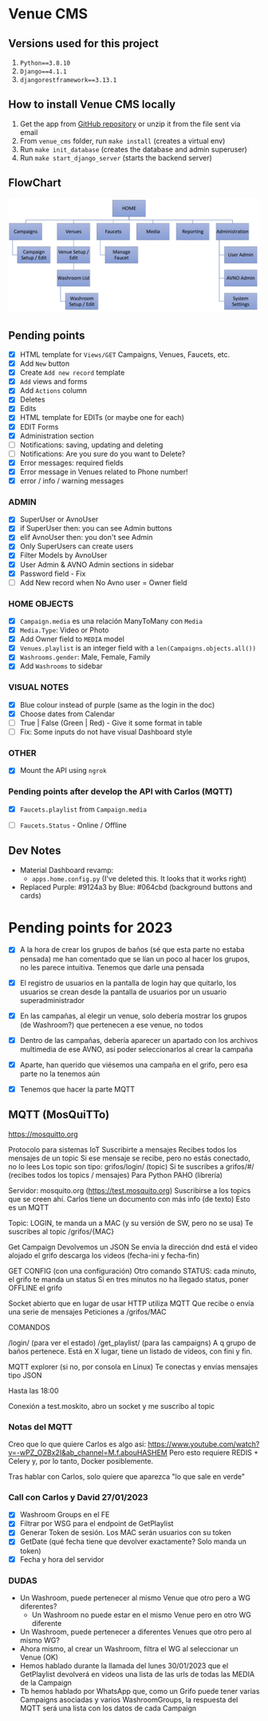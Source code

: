# Venue CMS

## Versions used for this project
1) `Python==3.8.10`
2) `Django==4.1.1`
3) `djangorestframework==3.13.1`

## How to install Venue CMS locally
1) Get the app from [GitHub repository](https://github.com/Quitiweb/venue_cms/) or unzip it from the file sent via email
2) From `venue_cms` folder, run `make install` (creates a virtual env)
3) Run `make init_database` (creates the database and admin superuser)
4) Run `make start_django_server` (starts the backend server)

## FlowChart

![img.png](img.png)

## Pending points

- [x] HTML template for `Views/GET` Campaigns, Venues, Faucets, etc.
- [x] Add `New` button
- [x] Create `Add new record` template
- [x] `Add` views and forms
- [x] Add `Actions` column
- [x] Deletes
- [x] Edits
- [x] HTML template for EDITs (or maybe one for each)
- [x] EDIT Forms
- [x] Administration section
- [ ] Notifications: saving, updating and deleting
- [ ] Notifications: Are you sure do you want to Delete?
- [x] Error messages: required fields
- [x] Error message in Venues related to Phone number!
- [x] error / info / warning messages

### ADMIN
- [x] SuperUser or AvnoUser
- [x] if SuperUser then: you can see Admin buttons
- [x] elif AvnoUser then: you don't see Admin
- [x] Only SuperUsers can create users
- [x] Filter Models by AvnoUser
- [x] User Admin & AVNO Admin sections in sidebar
- [x] Password field - Fix
- [ ] Add New record when No Avno user = Owner field

### HOME OBJECTS
- [x] `Campaign.media` es una relación ManyToMany con `Media`
- [x] `Media.Type`: Video or Photo
- [x] Add Owner field to `MEDIA` model
- [x] `Venues.playlist` is an integer field with a `len(Campaigns.objects.all())`
- [x] `Washrooms.gender`: Male, Female, Family
- [x] Add `Washrooms` to sidebar

### VISUAL NOTES
- [X] Blue colour instead of purple (same as the login in the doc)
- [x] Choose dates from Calendar
- [ ] True | False (Green | Red) - Give it some format in table
- [ ] Fix: Some inputs do not have visual Dashboard style

### OTHER
- [x] Mount the API using `ngrok`

### Pending points after develop the API with Carlos (MQTT)
- [x] `Faucets.playlist` from `Campaign.media`
- [ ] `Faucets.Status` - Online / Offline


## Dev Notes
- Material Dashboard revamp:
    - `apps.home.config.py` (I've deleted this. It looks that it works right)
- Replaced Purple: #9124a3 by Blue: #064cbd (background buttons and cards)


# Pending points for 2023

- [x] A la hora de crear los grupos de baños (sé que esta parte no estaba pensada) me han comentado que se lían un poco al hacer los grupos, no les parece intuitiva. Tenemos que darle una pensada
- [x] El registro de usuarios en la pantalla de login hay que quitarlo, los usuarios se crean desde la pantalla de usuarios por un usuario superadministrador
- [x] En las campañas, al elegir un venue, solo debería mostrar los grupos (de Washroom?) que pertenecen a ese venue, no todos
- [x] Dentro de las campañas, debería aparecer un apartado con los archivos multimedia de ese AVNO, así poder seleccionarlos al crear la campaña
- [x] Aparte, han querido que viésemos una campaña en el grifo, pero esa parte no la tenemos aún
- [x] Tenemos que hacer la parte MQTT


## MQTT (MosQuiTTo)
https://mosquitto.org

Protocolo para sistemas IoT
Suscribirte a mensajes
Recibes todos los mensajes de un topic
Si ese mensaje se recibe, pero no estás conectado, no lo lees
Los topic son tipo: grifos/login/ (topic)
Si te suscribes a grifos/#/ (recibes todos los topics / mensajes)
Para Python PAHO (librería)

Servidor: mosquito.org (https://test.mosquito.org)
Suscribirse a los topics que se creen ahí.
Carlos tiene un documento con más info (de texto)
Esto es un MQTT

Topic: LOGIN, te manda un a MAC (y su versión de SW, pero no se usa)
Te suscribes al topic /grifos/{MAC}

Get Campaign
Devolvemos un JSON
Se envía la dirección dnd está el video alojado
el grifo descarga los videos (fecha-ini y fecha-fin)

GET CONFIG (con una configuración)
Otro comando STATUS: cada minuto, el grifo te manda un status
Si en tres minutos no ha llegado status, poner OFFLINE el grifo

Socket abierto que en lugar de usar HTTP utiliza MQTT
Que recibe o envía una serie de mensajes
Peticiones a /grifos/MAC


COMANDOS

/login/ (para ver el estado)
/get_playlist/ (para las campaigns)
A q grupo de baños pertenece. Está en X lugar, tiene un listado de vídeos, con fini y fin.

MQTT explorer (si no, por consola en Linux)
Te conectas y envías mensajes tipo JSON

Hasta las 18:00

Conexión a test.moskito, abro un socket y me suscribo al topic

### Notas del MQTT

Creo que lo que quiere Carlos es algo asi: https://www.youtube.com/watch?v=-wPZ_OZBx2I&ab_channel=M.f.abouHASHEM
Pero esto requiere REDIS + Celery y, por lo tanto, Docker posiblemente.

Tras hablar con Carlos, solo quiere que aparezca "lo que sale en verde"

### Call con Carlos y David 27/01/2023
- [x] Washroom Groups en el FE
- [x] Filtrar por WSG para el endpoint de GetPlaylist
- [x] Generar Token de sesión. Los MAC serán usuarios con su token
- [x] GetDate (qué fecha tiene que devolver exactamente? Solo manda un token)
- [x] Fecha y hora del servidor
 
### DUDAS
- Un Washroom, puede pertenecer al mismo Venue que otro pero a WG diferentes?
  - Un Washroom no puede estar en el mismo Venue pero en otro WG diferente
- Un Washroom, puede pertenecer a diferentes Venues que otro pero al mismo WG?
- Ahora mismo, al crear un Washroom, filtra el WG al seleccionar un Venue (OK)
- Hemos hablado durante la llamada del lunes 30/01/2023 que el GetPlaylist devolverá en videos una lista de las urls de todas las MEDIA de la Campaign
- Tb hemos hablado por WhatsApp que, como un Grifo puede tener varias Campaigns asociadas y varios WashroomGroups, la respuesta del MQTT será una lista con los datos de cada Campaign